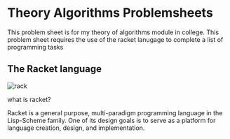 # Theory Algorithms Problemsheets
This problem sheet is for my theory of algorithms module in college. This problem sheet requires the use of the racket lanugage to complete a list of programming tasks

## The Racket language
![rack](https://gopslog.files.wordpress.com/2014/03/cropped-dr_racket_dock_icon_by_andybaumgar-d3ee6mj.png "racket logo")

what is racket?

Racket is a general purpose, multi-paradigm programming language in the Lisp-Scheme family. One of its design goals is to serve as a platform for language creation, design, and implementation.